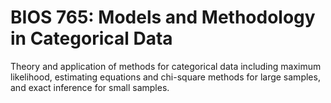 # BIOS 765: Models and Methodology in Categorical Data

Theory and application of methods for categorical data including maximum likelihood, estimating equations and chi-square methods for large samples, and exact inference for small samples.